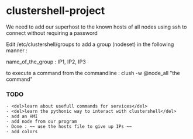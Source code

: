 # clustershell-project


We need to add our superhost to the known hosts of all nodes using ssh to connect without requiring a password

Edit /etc/clustershell/groups to add a group (nodeset) in the following manner :

name_of_the_group : IP1, IP2, IP3

to execute a command from the commandline :
clush -w @node_all "the command"

### TODO 
	- <del>learn about usefull commands for services</del>
	- <del>learn the pythonic way to interact with clustershell</del>
	- add an HMI
	- add node from our program
	- Done : ~~ use the hosts file to give up IPs ~~
	- add colors
